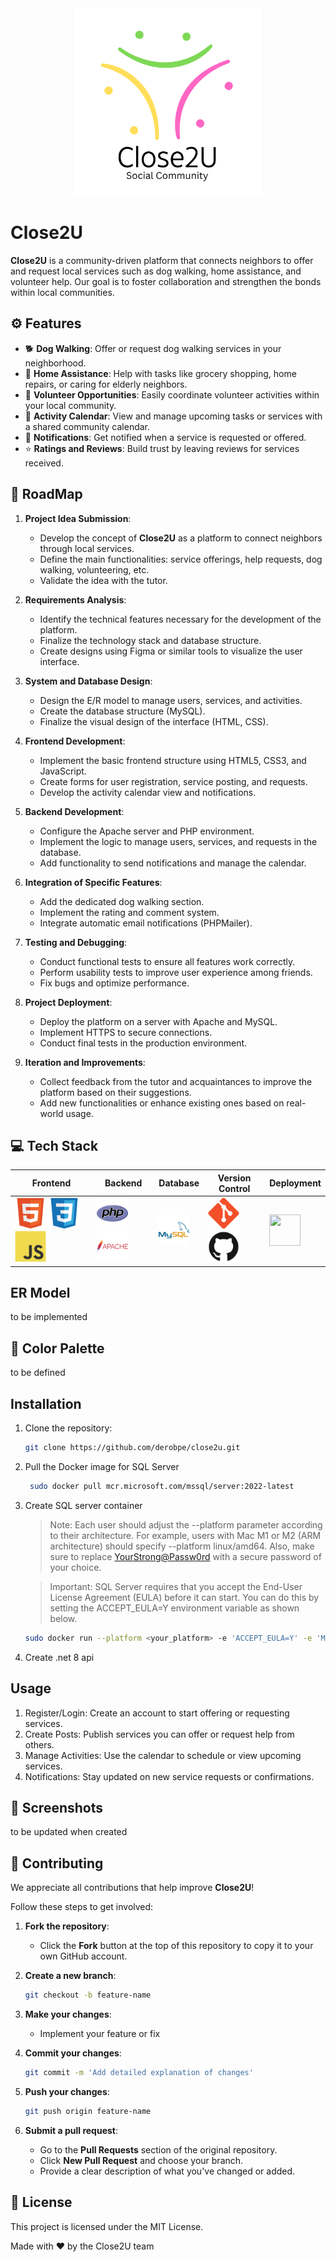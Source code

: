 <div align="center">
  <img src="logo_v1.png" alt="Close2U App Logo" width="300"/>
</div>

# Close2U

**Close2U** is a community-driven platform that connects neighbors to offer and request local services such as dog walking, home assistance, and volunteer help. Our goal is to foster collaboration and strengthen the bonds within local communities.

## ⚙️ Features

- 🐕 **Dog Walking**: Offer or request dog walking services in your neighborhood.
- 🏡 **Home Assistance**: Help with tasks like grocery shopping, home repairs, or caring for elderly neighbors.
- 👥 **Volunteer Opportunities**: Easily coordinate volunteer activities within your local community.
- 📅 **Activity Calendar**: View and manage upcoming tasks or services with a shared community calendar.
- 🔔 **Notifications**: Get notified when a service is requested or offered.
- ⭐ **Ratings and Reviews**: Build trust by leaving reviews for services received.

## 🏁 RoadMap

1. **Project Idea Submission**:

   - Develop the concept of **Close2U** as a platform to connect neighbors through local services.
   - Define the main functionalities: service offerings, help requests, dog walking, volunteering, etc.
   - Validate the idea with the tutor.

2. **Requirements Analysis**:

   - Identify the technical features necessary for the development of the platform.
   - Finalize the technology stack and database structure.
   - Create designs using Figma or similar tools to visualize the user interface.

3. **System and Database Design**:

   - Design the E/R model to manage users, services, and activities.
   - Create the database structure (MySQL).
   - Finalize the visual design of the interface (HTML, CSS).

4. **Frontend Development**:

   - Implement the basic frontend structure using HTML5, CSS3, and JavaScript.
   - Create forms for user registration, service posting, and requests.
   - Develop the activity calendar view and notifications.

5. **Backend Development**:

   - Configure the Apache server and PHP environment.
   - Implement the logic to manage users, services, and requests in the database.
   - Add functionality to send notifications and manage the calendar.

6. **Integration of Specific Features**:

   - Add the dedicated dog walking section.
   - Implement the rating and comment system.
   - Integrate automatic email notifications (PHPMailer).

7. **Testing and Debugging**:

   - Conduct functional tests to ensure all features work correctly.
   - Perform usability tests to improve user experience among friends.
   - Fix bugs and optimize performance.

8. **Project Deployment**:

   - Deploy the platform on a server with Apache and MySQL.
   - Implement HTTPS to secure connections.
   - Conduct final tests in the production environment.

9. **Iteration and Improvements**:
   - Collect feedback from the tutor and acquaintances to improve the platform based on their suggestions.
   - Add new functionalities or enhance existing ones based on real-world usage.

## 💻 Tech Stack

| Frontend                                                                                                                                                                                                                                                                                                                                                                                       | Backend                                                                                                                                                                                                                                                          | Database                                                                                                                              | Version Control                                                                                                                                                                                                                                         | Deployment                                                                                                                 |
| ---------------------------------------------------------------------------------------------------------------------------------------------------------------------------------------------------------------------------------------------------------------------------------------------------------------------------------------------------------------------------------------------- | ---------------------------------------------------------------------------------------------------------------------------------------------------------------------------------------------------------------------------------------------------------------- | ------------------------------------------------------------------------------------------------------------------------------------- | ------------------------------------------------------------------------------------------------------------------------------------------------------------------------------------------------------------------------------------------------------- | -------------------------------------------------------------------------------------------------------------------------- |
| <img src="https://raw.githubusercontent.com/devicons/devicon/master/icons/html5/html5-original.svg" width="50" height="50"/> <img src="https://raw.githubusercontent.com/devicons/devicon/master/icons/css3/css3-original.svg" width="50" height="50"/> <img src="https://raw.githubusercontent.com/devicons/devicon/master/icons/javascript/javascript-original.svg" width="50" height="50"/> | <img src="https://raw.githubusercontent.com/devicons/devicon/master/icons/php/php-original.svg" width="50" height="50"/> <img src="https://raw.githubusercontent.com/devicons/devicon/master/icons/apache/apache-original-wordmark.svg" width="50" height="50"/> | <img src="https://raw.githubusercontent.com/devicons/devicon/master/icons/mysql/mysql-original-wordmark.svg" width="50" height="50"/> | <img src="https://raw.githubusercontent.com/devicons/devicon/master/icons/git/git-original.svg" width="50" height="50"/> <img src="https://raw.githubusercontent.com/devicons/devicon/master/icons/github/github-original.svg" width="50" height="50"/> | <img src="https://cdn.jsdelivr.net/gh/devicons/devicon/icons/apache/apache-original-wordmark.svg" width="50" height="50"/> |

## ER Model

to be implemented

## 🎨 Color Palette

to be defined

## Installation

1. Clone the repository:
   ```bash
   git clone https://github.com/derobpe/close2u.git
   ```
2. Pull the Docker image for SQL Server
   ```bash
    sudo docker pull mcr.microsoft.com/mssql/server:2022-latest
   ```
3. Create SQL server container
   >Note: Each user should adjust the --platform parameter according to their architecture. For example, users with Mac M1 or M2 (ARM architecture) should specify --platform linux/amd64. Also, make sure to replace <YourStrong@Passw0rd> with a secure password of your choice.

   > Important: SQL Server requires that you accept the End-User License Agreement (EULA) before it can start. You can do this by setting the ACCEPT_EULA=Y environment variable as shown below.
   ```bash
   sudo docker run --platform <your_platform> -e 'ACCEPT_EULA=Y' -e 'MSSQL_SA_PASSWORD=<YourStrong@Passw0rd>' -p 1444:1433 --name Close2u --hostname Close2u -d mcr.microsoft.com/mssql/server:2022-latest
   ```
4. Create .net 8 api

## Usage

1. Register/Login: Create an account to start offering or requesting services.
2. Create Posts: Publish services you can offer or request help from others.
3. Manage Activities: Use the calendar to schedule or view upcoming services.
4. Notifications: Stay updated on new service requests or confirmations.

## 📸 Screenshots

to be updated when created

## 🤝 Contributing

We appreciate all contributions that help improve **Close2U**!

Follow these steps to get involved:

1. **Fork the repository**:

   - Click the **Fork** button at the top of this repository to copy it to your own GitHub account.

2. **Create a new branch**:

   ```bash
   git checkout -b feature-name
   ```

3. **Make your changes**:

   - Implement your feature or fix

4. **Commit your changes**:

   ```bash
   git commit -m 'Add detailed explanation of changes'
   ```

5. **Push your changes**:

   ```bash
   git push origin feature-name
   ```

6. **Submit a pull request**:
   - Go to the **Pull Requests** section of the original repository.
   - Click **New Pull Request** and choose your branch.
   - Provide a clear description of what you've changed or added.

## 📄 License

This project is licensed under the MIT License.

Made with ❤️ by the Close2U team
